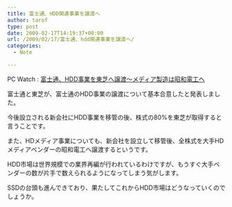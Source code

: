 ```yaml
---
title: 富士通、HDD関連事業を譲渡へ
author: tarof
type: post
date: 2009-02-17T14:19:37+00:00
url: /2009/02/17/富士通、hdd関連事業を譲渡へ/
categories:
  - Note

---
```

PC Watch : [富士通、HDD事業を東芝へ譲渡～メディア製造は昭和電工へ][1]

富士通と東芝が、富士通のHDD事業の譲渡について基本合意したと発表しました。
  
今後設立される新会社にHDD事業を移管の後、株式の80%を東芝が取得すると言うことです。

また、HDメディア事業についても、新会社を設立して移管後、全株式を大手HDメディアベンダーの昭和電工へ譲渡するというです。

HDD市場は世界規模での業界再編が行われているわけですが、もうすぐ大手ベンダーの数が片手で数えられるようになってしまう気がします。
  
SSDの台頭も進んできており、果たしてこれからHDD市場はどうなっていくのでしょうか。

 [1]: http://pc.watch.impress.co.jp/docs/2009/0217/fujitsu.htm